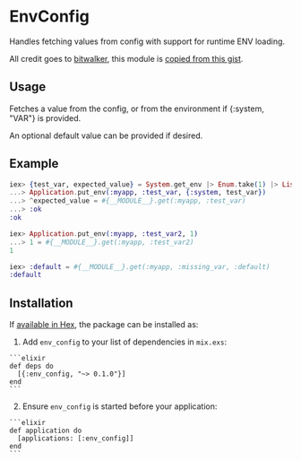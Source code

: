 # EnvConfig

Handles fetching values from config with support for runtime ENV loading.

All credit goes to [bitwalker](https://github.com/bitwalker), this module is
[copied from this gist](https://gist.github.com/bitwalker/a4f73b33aea43951fe19b242d06da7b9).

## Usage

Fetches a value from the config, or from the environment if {:system, "VAR"}
is provided.

An optional default value can be provided if desired.

## Example

```elixir
iex> {test_var, expected_value} = System.get_env |> Enum.take(1) |> List.first
...> Application.put_env(:myapp, :test_var, {:system, test_var})
...> ^expected_value = #{__MODULE__}.get(:myapp, :test_var)
...> :ok
:ok

iex> Application.put_env(:myapp, :test_var2, 1)
...> 1 = #{__MODULE__}.get(:myapp, :test_var2)
1

iex> :default = #{__MODULE__}.get(:myapp, :missing_var, :default)
:default
```

## Installation

If [available in Hex](https://hex.pm/docs/publish), the package can be installed as:

  1. Add `env_config` to your list of dependencies in `mix.exs`:

    ```elixir
    def deps do
      [{:env_config, "~> 0.1.0"}]
    end
    ```

  2. Ensure `env_config` is started before your application:

    ```elixir
    def application do
      [applications: [:env_config]]
    end
    ```

